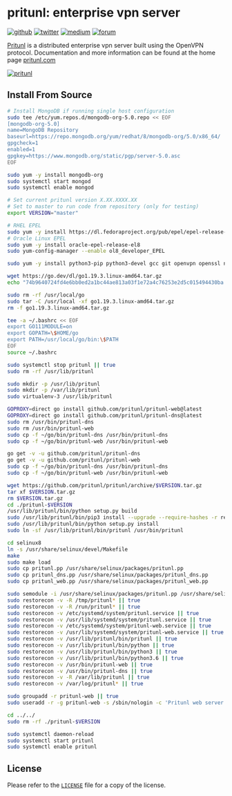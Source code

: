 # pritunl: enterprise vpn server

[![github](https://img.shields.io/badge/github-pritunl-11bdc2.svg?style=flat)](https://github.com/pritunl)
[![twitter](https://img.shields.io/badge/twitter-pritunl-55acee.svg?style=flat)](https://twitter.com/pritunl)
[![medium](https://img.shields.io/badge/medium-pritunl-b32b2b.svg?style=flat)](https://pritunl.medium.com)
[![forum](https://img.shields.io/badge/discussion-forum-ffffff.svg?style=flat)](https://forum.pritunl.com)

[Pritunl](https://github.com/pritunl/pritunl) is a distributed enterprise
vpn server built using the OpenVPN protocol. Documentation and more
information can be found at the home page [pritunl.com](https://pritunl.com)

[![pritunl](www/img/logo_code.png)](https://pritunl.com)

## Install From Source

```bash
# Install MongoDB if running single host configuration
sudo tee /etc/yum.repos.d/mongodb-org-5.0.repo << EOF
[mongodb-org-5.0]
name=MongoDB Repository
baseurl=https://repo.mongodb.org/yum/redhat/8/mongodb-org/5.0/x86_64/
gpgcheck=1
enabled=1
gpgkey=https://www.mongodb.org/static/pgp/server-5.0.asc
EOF

sudo yum -y install mongodb-org
sudo systemctl start mongod
sudo systemctl enable mongod

# Set current pritunl version X.XX.XXXX.XX
# Set to master to run code from repository (only for testing)
export VERSION="master"

# RHEL EPEL
sudo yum -y install https://dl.fedoraproject.org/pub/epel/epel-release-latest-8.noarch.rpm
# Oracle Linux EPEL
sudo yum -y install oracle-epel-release-el8
sudo yum-config-manager --enable ol8_developer_EPEL

sudo yum -y install python3-pip python3-devel gcc git openvpn openssl net-tools iptables psmisc ca-certificates selinux-policy selinux-policy-devel python3-virtualenv wget tar

wget https://go.dev/dl/go1.19.3.linux-amd64.tar.gz
echo "74b9640724fd4e6bb0ed2a1bc44ae813a03f1e72a4c76253e2d5c015494430ba go1.19.3.linux-amd64.tar.gz" | sha256sum -c -

sudo rm -rf /usr/local/go
sudo tar -C /usr/local -xf go1.19.3.linux-amd64.tar.gz
rm -f go1.19.3.linux-amd64.tar.gz

tee -a ~/.bashrc << EOF
export GO111MODULE=on
export GOPATH=\$HOME/go
export PATH=/usr/local/go/bin:\$PATH
EOF
source ~/.bashrc

sudo systemctl stop pritunl || true
sudo rm -rf /usr/lib/pritunl

sudo mkdir -p /usr/lib/pritunl
sudo mkdir -p /var/lib/pritunl
sudo virtualenv-3 /usr/lib/pritunl

GOPROXY=direct go install github.com/pritunl/pritunl-web@latest
GOPROXY=direct go install github.com/pritunl/pritunl-dns@latest
sudo rm /usr/bin/pritunl-dns
sudo rm /usr/bin/pritunl-web
sudo cp -f ~/go/bin/pritunl-dns /usr/bin/pritunl-dns
sudo cp -f ~/go/bin/pritunl-web /usr/bin/pritunl-web

go get -v -u github.com/pritunl/pritunl-dns
go get -v -u github.com/pritunl/pritunl-web
sudo cp -f ~/go/bin/pritunl-dns /usr/bin/pritunl-dns
sudo cp -f ~/go/bin/pritunl-web /usr/bin/pritunl-web

wget https://github.com/pritunl/pritunl/archive/$VERSION.tar.gz
tar xf $VERSION.tar.gz
rm $VERSION.tar.gz
cd ./pritunl-$VERSION
/usr/lib/pritunl/bin/python setup.py build
sudo /usr/lib/pritunl/bin/pip3 install --upgrade --require-hashes -r requirements.txt
sudo /usr/lib/pritunl/bin/python setup.py install
sudo ln -sf /usr/lib/pritunl/bin/pritunl /usr/bin/pritunl

cd selinux8
ln -s /usr/share/selinux/devel/Makefile
make
sudo make load
sudo cp pritunl.pp /usr/share/selinux/packages/pritunl.pp
sudo cp pritunl_dns.pp /usr/share/selinux/packages/pritunl_dns.pp
sudo cp pritunl_web.pp /usr/share/selinux/packages/pritunl_web.pp

sudo semodule -i /usr/share/selinux/packages/pritunl.pp /usr/share/selinux/packages/pritunl_dns.pp /usr/share/selinux/packages/pritunl_web.pp
sudo restorecon -v -R /tmp/pritunl* || true
sudo restorecon -v -R /run/pritunl* || true
sudo restorecon -v /etc/systemd/system/pritunl.service || true
sudo restorecon -v /usr/lib/systemd/system/pritunl.service || true
sudo restorecon -v /etc/systemd/system/pritunl-web.service || true
sudo restorecon -v /usr/lib/systemd/system/pritunl-web.service || true
sudo restorecon -v /usr/lib/pritunl/bin/pritunl || true
sudo restorecon -v /usr/lib/pritunl/bin/python || true
sudo restorecon -v /usr/lib/pritunl/bin/python3 || true
sudo restorecon -v /usr/lib/pritunl/bin/python3.6 || true
sudo restorecon -v /usr/bin/pritunl-web || true
sudo restorecon -v /usr/bin/pritunl-dns || true
sudo restorecon -v -R /var/lib/pritunl || true
sudo restorecon -v /var/log/pritunl* || true

sudo groupadd -r pritunl-web || true
sudo useradd -r -g pritunl-web -s /sbin/nologin -c 'Pritunl web server' pritunl-web || true

cd ../../
sudo rm -rf ./pritunl-$VERSION

sudo systemctl daemon-reload
sudo systemctl start pritunl
sudo systemctl enable pritunl
```

## License

Please refer to the [`LICENSE`](LICENSE) file for a copy of the license.
